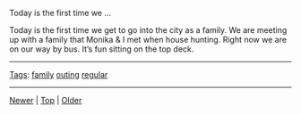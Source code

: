 <!--
title: Today is the first time we get to go into the city as a family. We are meeting up with a family that Monika &amp; I met when house hunting. Right now we are on our way by bus. It&rsquo;s fun sitting on the top deck.
date: 2020-06-28T14:56:50.785Z
tags: family, outing, regular
-->









Today is the first time we ...
<p>Today is the first time we get to go into the city as a family. We are meeting up with a family that Monika &amp; I met when house hunting. Right now we are on our way by bus. It&rsquo;s fun sitting on the top deck.</p>

<!--BOTTOM-POST-NAVIGATION-->
---

[Tags](tags.md): [family](tag-family.md) [outing](tag-outing.md) [regular](tag-regular.md)

---

[Newer](95541121427.md) | [Top](index.md) | [Older](95632345917.md)